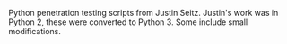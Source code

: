 Python penetration testing scripts from Justin Seitz. Justin's work was in Python 2, these were converted to Python 3. Some include small modifications.
